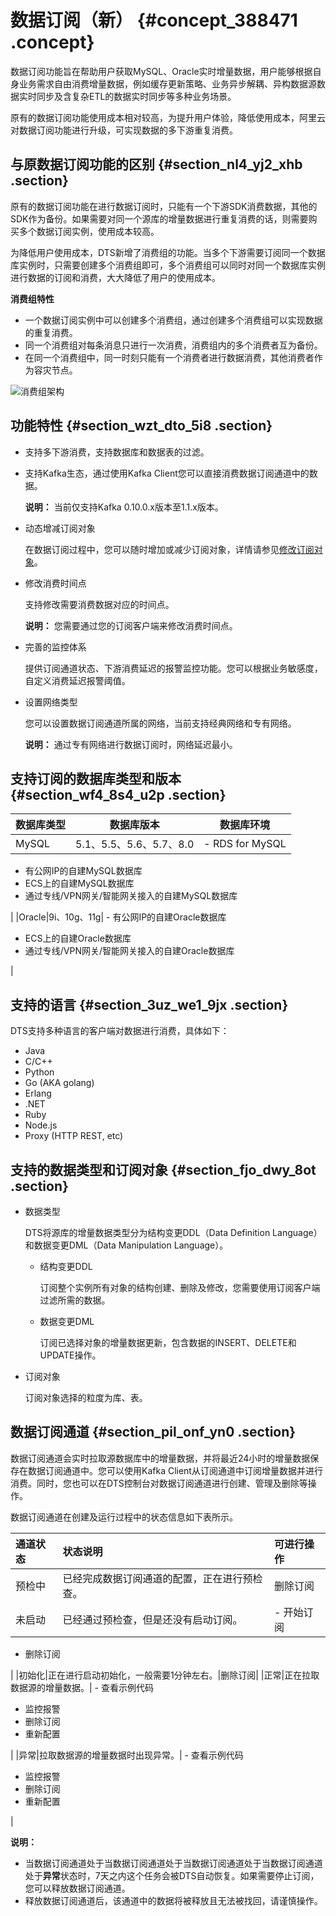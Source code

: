# 数据订阅（新） {#concept_388471 .concept}

数据订阅功能旨在帮助用户获取MySQL、Oracle实时增量数据，用户能够根据自身业务需求自由消费增量数据，例如缓存更新策略、业务异步解耦、异构数据源数据实时同步及含复杂ETL的数据实时同步等多种业务场景。

原有的数据订阅功能使用成本相对较高，为提升用户体验，降低使用成本，阿里云对数据订阅功能进行升级，可实现数据的多下游重复消费。

## 与原数据订阅功能的区别 {#section_nl4_yj2_xhb .section}

原有的数据订阅功能在进行数据订阅时，只能有一个下游SDK消费数据，其他的SDK作为备份。如果需要对同一个源库的增量数据进行重复消费的话，则需要购买多个数据订阅实例，使用成本较高。

为降低用户使用成本，DTS新增了消费组的功能。当多个下游需要订阅同一个数据库实例时，只需要创建多个消费组即可，多个消费组可以同时对同一个数据库实例进行数据的订阅和消费，大大降低了用户的使用成本。

**消费组特性**

-   一个数据订阅实例中可以创建多个消费组，通过创建多个消费组可以实现数据的重复消费。
-   同一个消费组对每条消息只进行一次消费，消费组内的多个消费者互为备份。
-   在同一个消费组中，同一时刻只能有一个消费者进行数据消费，其他消费者作为容灾节点。

![](images/48726_zh-CN.png "消费组架构")

## 功能特性 {#section_wzt_dto_5i8 .section}

-   支持多下游消费，支持数据库和数据表的过滤。
-   支持Kafka生态，通过使用Kafka Client您可以直接消费数据订阅通道中的数据。

    **说明：** 当前仅支持Kafka 0.10.0.x版本至1.1.x版本。

-   动态增减订阅对象

    在数据订阅过程中，您可以随时增加或减少订阅对象，详情请参见[修改订阅对象](../../../../cn.zh-CN/用户指南/数据订阅（新）/修改订阅对象.md#)。

-   修改消费时间点

    支持修改需要消费数据对应的时间点。

    **说明：** 您需要通过您的订阅客户端来修改消费时间点。

-   完善的监控体系

    提供订阅通道状态、下游消费延迟的报警监控功能。您可以根据业务敏感度，自定义消费延迟报警阈值。

-   设置网络类型

    您可以设置数据订阅通道所属的网络，当前支持经典网络和专有网络。

    **说明：** 通过专有网络进行数据订阅时，网络延迟最小。


## 支持订阅的数据库类型和版本 {#section_wf4_8s4_u2p .section}

|数据库类型|数据库版本|数据库环境|
|-----|-----|-----|
|MySQL|5.1、5.5、5.6、5.7、8.0| -   RDS for MySQL
-   有公网IP的自建MySQL数据库
-   ECS上的自建MySQL数据库
-   通过专线/VPN网关/智能网关接入的自建MySQL数据库

 |
|Oracle|9i、10g、11g| -   有公网IP的自建Oracle数据库
-   ECS上的自建Oracle数据库
-   通过专线/VPN网关/智能网关接入的自建Oracle数据库

 |

## 支持的语言 {#section_3uz_we1_9jx .section}

DTS支持多种语言的客户端对数据进行消费，具体如下：

-   Java
-   C/C++
-   Python
-   Go \(AKA golang\)
-   Erlang
-   .NET
-   Ruby
-   Node.js
-   Proxy \(HTTP REST, etc\)

## 支持的数据类型和订阅对象 {#section_fjo_dwy_8ot .section}

-   数据类型

    DTS将源库的增量数据类型分为结构变更DDL（Data Definition Language）和数据变更DML（Data Manipulation Language）。

    -   结构变更DDL

        订阅整个实例所有对象的结构创建、删除及修改，您需要使用订阅客户端过滤所需的数据。

    -   数据变更DML

        订阅已选择对象的增量数据更新，包含数据的INSERT、DELETE和UPDATE操作。

-   订阅对象

    订阅对象选择的粒度为库、表。


## 数据订阅通道 {#section_pil_onf_yn0 .section}

数据订阅通道会实时拉取源数据库中的增量数据，并将最近24小时的增量数据保存在数据订阅通道中。您可以使用Kafka Client从订阅通道中订阅增量数据并进行消费。同时，您也可以在DTS控制台对数据订阅通道进行创建、管理及删除等操作。

数据订阅通道在创建及运行过程中的状态信息如下表所示。

|通道状态|状态说明|可进行操作|
|:---|:---|:----|
|预检中|已经完成数据订阅通道的配置，正在进行预检查。|删除订阅|
|未启动|已经通过预检查，但是还没有启动订阅。| -   开始订阅
-   删除订阅

 |
|初始化|正在进行启动初始化，一般需要1分钟左右。|删除订阅|
|正常|正在拉取数据源的增量数据。| -   查看示例代码
-   监控报警
-   删除订阅
-   重新配置

 |
|异常|拉取数据源的增量数据时出现异常。| -   查看示例代码
-   监控报警
-   删除订阅
-   重新配置

 |

**说明：** 

-   当数据订阅通道处于当数据订阅通道处于当数据订阅通道处于当数据订阅通道处于**异常**状态时，7天之内这个任务会被DTS自动恢复。如果需要停止订阅，您可以释放数据订阅通道。
-   释放数据订阅通道后，该通道中的数据将被释放且无法被找回，请谨慎操作。

